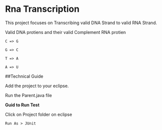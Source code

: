 # Rna Transcription

This project focuses on Transcribing valid DNA Strand to valid RNA Strand.

Valid DNA protiens and their valid Complement RNA protien
```
C => G
```
```
G => C
```
```
T => A
```
```
A => U
```

##Technical Guide

Add the project to your eclipse.

Run the Parent.java file

**Guid to Run Test**

Click on Project folder on eclipse
```
Run As > JUnit
```
